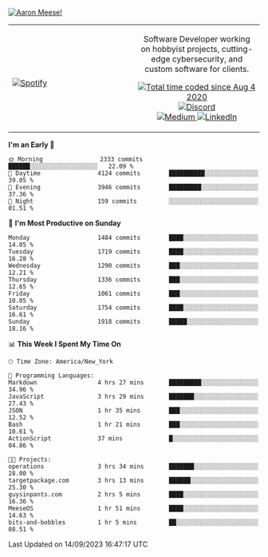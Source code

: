 [![Aaron Meese!](https://user-images.githubusercontent.com/17814535/88975338-a2aabf00-d27f-11ea-963f-8a19608716b4.png)](https://github.com/ajmeese7/readme-ascii "README ASCII")

<!-- Modified from project here: https://github.com/novatorem/novatorem -->
<table width="100%">
  <tr>
  <td width="50%">

&nbsp; <br> [![Spotify](https://ajmeese7.vercel.app/api/spotify)](https://open.spotify.com/user/ajmeese)

  </td>
  <td width="50%">
    <p align="center">
    Software Developer working on hobbyist projects, cutting-edge cybersecurity, and custom software for clients.
    </p>
    <p align="center">
      <a href="https://wakatime.com/@f726891d-3b02-46cd-9b60-e8c59f9e2b14">
        <img src="https://wakatime.com/badge/user/f726891d-3b02-46cd-9b60-e8c59f9e2b14.svg" alt="Total time coded since Aug 4 2020" title="WakaTime" />
      </a>
      <a href="http://link.aaronmeese.com/discord">
        <img src="https://img.shields.io/badge/discord-ajmeese7%234835-369?style=flat-square&logo=discord&logoColor=white&color=purple" alt="Discord" title="Discord">
      </a>
      <br />
      <a href="https://link.aaronmeese.com/medium">
        <img src="https://img.shields.io/badge/medium-ajmeese7-1DB954?style=flat-square&logo=medium&logoColor=white" alt="Medium" title="Medium">
      </a>
      <a href="https://link.aaronmeese.com/linkedin">
        <img src="https://img.shields.io/badge/linkedIn-aaronmeese-1DB954?style=flat-square&logo=linkedin&logoColor=white&color=blue" alt="LinkedIn" title="LinkedIn">
      </a>
    </p>
  </td>

</table>

[//]: <> (The `&nbsp;` is to have Aphelion take up more space)

<!--START_SECTION:waka-->
**I'm an Early 🐤** 

```text
🌞 Morning                2333 commits        ██████░░░░░░░░░░░░░░░░░░░   22.09 % 
🌆 Daytime                4124 commits        ██████████░░░░░░░░░░░░░░░   39.05 % 
🌃 Evening                3946 commits        █████████░░░░░░░░░░░░░░░░   37.36 % 
🌙 Night                  159 commits         ░░░░░░░░░░░░░░░░░░░░░░░░░   01.51 % 
```
📅 **I'm Most Productive on Sunday** 

```text
Monday                   1484 commits        ████░░░░░░░░░░░░░░░░░░░░░   14.05 % 
Tuesday                  1719 commits        ████░░░░░░░░░░░░░░░░░░░░░   16.28 % 
Wednesday                1290 commits        ███░░░░░░░░░░░░░░░░░░░░░░   12.21 % 
Thursday                 1336 commits        ███░░░░░░░░░░░░░░░░░░░░░░   12.65 % 
Friday                   1061 commits        ███░░░░░░░░░░░░░░░░░░░░░░   10.05 % 
Saturday                 1754 commits        ████░░░░░░░░░░░░░░░░░░░░░   16.61 % 
Sunday                   1918 commits        █████░░░░░░░░░░░░░░░░░░░░   18.16 % 
```


📊 **This Week I Spent My Time On** 

```text
🕑︎ Time Zone: America/New_York

💬 Programming Languages: 
Markdown                 4 hrs 27 mins       █████████░░░░░░░░░░░░░░░░   34.96 % 
JavaScript               3 hrs 29 mins       ███████░░░░░░░░░░░░░░░░░░   27.43 % 
JSON                     1 hr 35 mins        ███░░░░░░░░░░░░░░░░░░░░░░   12.52 % 
Bash                     1 hr 21 mins        ███░░░░░░░░░░░░░░░░░░░░░░   10.61 % 
ActionScript             37 mins             █░░░░░░░░░░░░░░░░░░░░░░░░   04.86 % 

🐱‍💻 Projects: 
operations               3 hrs 34 mins       ███████░░░░░░░░░░░░░░░░░░   28.00 % 
targetpackage.com        3 hrs 13 mins       ██████░░░░░░░░░░░░░░░░░░░   25.30 % 
guysinpants.com          2 hrs 5 mins        ████░░░░░░░░░░░░░░░░░░░░░   16.36 % 
MeeseOS                  1 hr 51 mins        ████░░░░░░░░░░░░░░░░░░░░░   14.63 % 
bits-and-bobbles         1 hr 5 mins         ██░░░░░░░░░░░░░░░░░░░░░░░   08.51 % 
```


 Last Updated on 14/09/2023 16:47:17 UTC
<!--END_SECTION:waka-->
